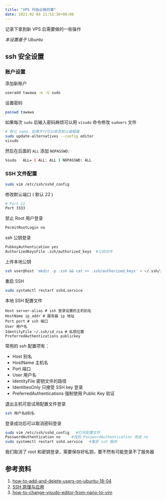 ```yaml
---
title: "VPS 开始必做的事"
date: 2021-02-04 21:53:38+08:00
---
```


记录下拿到新 VPS 后需要做的一些操作

<!-- more -->

*本设置基于 Ubuntu*
## ssh 安全设置
### 账户设置
添加新账户
```bash
useradd tawawa -m -G sudo
```
设置密码
```bash
passwd tawawa
```
如果每次 `sudo` 后输入密码麻烦可以用 `visudo` 命令修改 `sudoers` 文件
```bash
# 默认 nano，如果不行可以修改默认编辑器
sudo update-alternatives --config editor
visudo
```
然后在后面的 `ALL` 添加 `NOPASSWD: `
```bash
%sudo   ALL= ( ALL: ALL ) NOPASSWD: ALL
```
### SSH 文件配置
```bash
sudo vim /etc/ssh/sshd_config
```
修改默认端口 ( 默认 22 )
```bash
# Port 22
Port 3333
```
禁止 Root 用户登录
```bash
PermitRootLogin no
```
ssh 公钥登录
```bash
PubkeyAuthentication yes
AuthorizedKeysFile .ssh/authorized_keys  #公钥文件
```
上传本地公钥
```bash
ssh user@host 'mkdir -p .ssh && cat >> .ssh/authorized_keys' < ~/.ssh/id_rsa.pub
```
重启 SSH
```bash
sudo systemctl restart sshd.service
```
本地 SSH 配置文件
```
Host server-alias # ssh 登录设置的主机别名
HostName ip_addr # 服务器 ip 地址
Port port # ssh 端口
User 用户名
IdentityFile ~/.ssh/id_rsa # 私钥位置
PreferredAuthentications publickey
```
常用的 ssh 配置项有：
-   Host 别名
-   HostName 主机名
-   Port 端口
-   User 用户名
-   IdentityFile 密钥文件的路径
-   IdentitiesOnly 只接受 SSH key 登录
-   PreferredAuthentications 强制使用 Public Key 验证

退出主机可尝试用配置文件登录
```bash
ssh 用户名@别名
```
登录成功后可以取消密码登录
```bash
sudo vim /etc/ssh/sshd_config   #打开配置文件
PasswordAuthentication no     #找到 PasswordAuthentication 改成 no
sudo systemctl restart sshd.service   #重启 ssh 服务
```
我们取消了 root 和密钥登录，需要保存好私钥，要不然有可能登录不了服务器

## 参考资料
1. [how-to-add-and-delete-users-on-ubuntu-18-04](https://www.digitalocean.com/community/tutorials/how-to-add-and-delete-users-on-ubuntu-18-04)
2. [SSH 原理与应用](http://www.ruanyifeng.com/blog/2011/12/ssh_remote_login.html)
3. [how-to-change-visudo-editor-from-nano-to-vim](https://askubuntu.com/questions/539243/how-to-change-visudo-editor-from-nano-to-vim)
